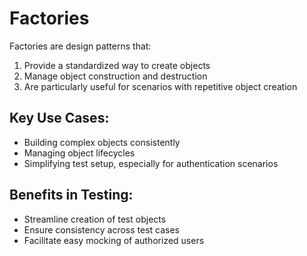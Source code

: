 # Factories

Factories are design patterns that:

1. Provide a standardized way to create objects
2. Manage object construction and destruction
3. Are particularly useful for scenarios with repetitive object creation

## Key Use Cases:

- Building complex objects consistently
- Managing object lifecycles
- Simplifying test setup, especially for authentication scenarios

## Benefits in Testing:

- Streamline creation of test objects
- Ensure consistency across test cases
- Facilitate easy mocking of authorized users